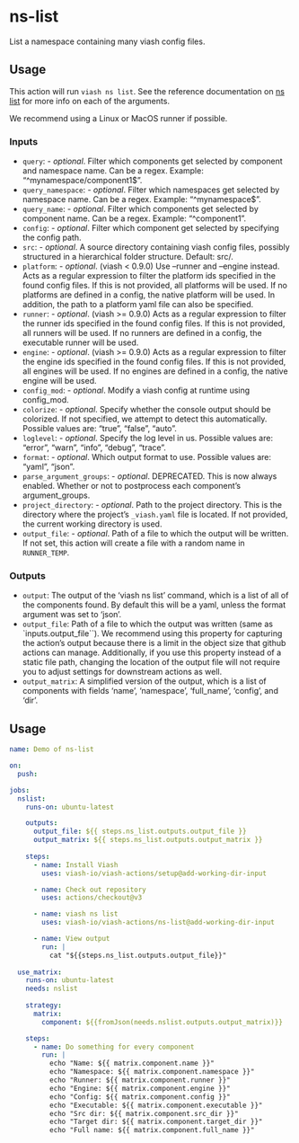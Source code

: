 

# ns-list

<!--
DO NOT EDIT THIS FILE MANUALLY!
This README was generated by running `make`
-->

List a namespace containing many viash config files.

## Usage

This action will run `viash ns list`. See the reference documentation on
[ns list](https://viash.io/reference/viash/ns.html) for more info on
each of the arguments.

We recommend using a Linux or MacOS runner if possible.

### Inputs

- `query`: - *optional*. Filter which components get selected by
  component and namespace name. Can be a regex. Example:
  “^mynamespace/component1\$”.
- `query_namespace`: - *optional*. Filter which namespaces get selected
  by namespace name. Can be a regex. Example: “^mynamespace\$”.
- `query_name`: - *optional*. Filter which components get selected by
  component name. Can be a regex. Example: “^component1”.
- `config`: - *optional*. Filter which component get selected by
  specifying the config path.
- `src`: - *optional*. A source directory containing viash config files,
  possibly structured in a hierarchical folder structure. Default: src/.
- `platform`: - *optional*. (viash \< 0.9.0) Use –runner and –engine
  instead. Acts as a regular expression to filter the platform ids
  specified in the found config files. If this is not provided, all
  platforms will be used. If no platforms are defined in a config, the
  native platform will be used. In addition, the path to a platform yaml
  file can also be specified.
- `runner`: - *optional*. (viash \>= 0.9.0) Acts as a regular expression
  to filter the runner ids specified in the found config files. If this
  is not provided, all runners will be used. If no runners are defined
  in a config, the executable runner will be used.
- `engine`: - *optional*. (viash \>= 0.9.0) Acts as a regular expression
  to filter the engine ids specified in the found config files. If this
  is not provided, all engines will be used. If no engines are defined
  in a config, the native engine will be used.
- `config_mod`: - *optional*. Modify a viash config at runtime using
  config_mod.
- `colorize`: - *optional*. Specify whether the console output should be
  colorized. If not specified, we attempt to detect this automatically.
  Possible values are: “true”, “false”, “auto”.
- `loglevel`: - *optional*. Specify the log level in us. Possible values
  are: “error”, “warn”, “info”, “debug”, “trace”.
- `format`: - *optional*. Which output format to use. Possible values
  are: “yaml”, “json”.
- `parse_argument_groups`: - *optional*. DEPRECATED. This is now always
  enabled. Whether or not to postprocess each component’s
  argument_groups.
- `project_directory`: - *optional*. Path to the project directory. This
  is the directory where the project’s `_viash.yaml` file is located. If
  not provided, the current working directory is used.
- `output_file`: - *optional*. Path of a file to which the output will
  be written. If not set, this action will create a file with a random
  name in `RUNNER_TEMP`.

### Outputs

- `output`: The output of the ‘viash ns list’ command, which is a list
  of all of the components found. By default this will be a yaml, unless
  the format argument was set to ‘json’.
- `output_file`: Path of a file to which the output was written (same as
  \`inputs.output_file\`\`). We recommend using this property for
  capturing the action’s output because there is a limit in the object
  size that github actions can manage. Additionally, if you use this
  property instead of a static file path, changing the location of the
  output file will not require you to adjust settings for downstream
  actions as well.
- `output_matrix`: A simplified version of the output, which is a list
  of components with fields ‘name’, ‘namespace’, ‘full_name’, ‘config’,
  and ‘dir’.

## Usage

``` yaml
name: Demo of ns-list

on:
  push:

jobs:
  nslist:
    runs-on: ubuntu-latest

    outputs:
      output_file: ${{ steps.ns_list.outputs.output_file }}
      output_matrix: ${{ steps.ns_list.outputs.output_matrix }}
    
    steps:
      - name: Install Viash
        uses: viash-io/viash-actions/setup@add-working-dir-input

      - name: Check out repository
        uses: actions/checkout@v3

      - name: viash ns list
        uses: viash-io/viash-actions/ns-list@add-working-dir-input

      - name: View output
        run: |
          cat "${{steps.ns_list.outputs.output_file}}"
  
  use_matrix:
    runs-on: ubuntu-latest
    needs: nslist
    
    strategy:
      matrix:
        component: ${{fromJson(needs.nslist.outputs.output_matrix)}}

    steps:
      - name: Do something for every component
        run: |
          echo "Name: ${{ matrix.component.name }}"
          echo "Namespace: ${{ matrix.component.namespace }}"
          echo "Runner: ${{ matrix.component.runner }}"
          echo "Engine: ${{ matrix.component.engine }}"
          echo "Config: ${{ matrix.component.config }}"
          echo "Executable: ${{ matrix.component.executable }}"
          echo "Src dir: ${{ matrix.component.src_dir }}"
          echo "Target dir: ${{ matrix.component.target_dir }}"
          echo "Full name: ${{ matrix.component.full_name }}"
```
